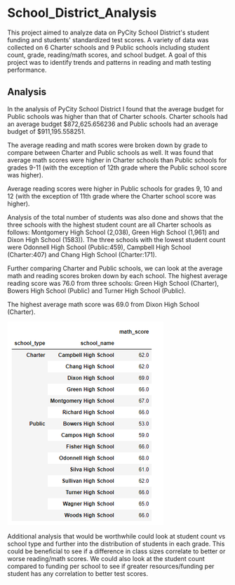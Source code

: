 # School_District_Analysis

This project aimed to analyze data on PyCity School District's student funding and students' standardized test scores. A variety of data was collected on 6 Charter schools and 9 Public schools including student count, grade, reading/math scores, and school budget. A goal of this project was to identify trends and patterns in reading and math testing performance.


## Analysis

In the analysis of PyCity School District I found that the average budget for Public schools was higher than that of Charter schools. Charter schools had an average budget $872,625.656236 and Public schools had an average budget of $911,195.558251. 

The average reading and math scores were broken down by grade to compare between Charter and Public schools as well. It was found that average math scores were higher in Charter schools than Public schools for grades 9-11 (with the exception of 12th grade where the Public school score was higher). 



Average reading scores were higher in Public schools for grades 9, 10 and 12 (with the exception of 11th grade where the Charter school score was higher). 



Analysis of the total number of students was also done and shows that the three schools with the highest student count are all Charter schools as follows: Montgomery High School (2,038), Green High School (1,961) and Dixon High School (1583)). The three schools with the lowest student count were Odonnell High School (Public:459), Campbell High School (Charter:407) and Chang High School (Charter:171).

Further comparing Charter and Public schools, we can look at the average math and reading scores broken down by each school. The highest average reading score was 76.0 from three schools: Green High School (Charter), Bowers High School (Public) and Turner High School (Public). 

The highest average math score was 69.0 from Dixon High School (Charter).

![avg_math_by_school](https://github.com/Aleahkita/School_District_Analysis/blob/main/avg_math_by_school.png)

Additional analysis that would be worthwhile could look at student count vs school type and further into the distribution of students in each grade. This could be beneficial to see if a difference in class sizes correlate to better or worse reading/math scores. We could also look at the student count compared to funding per school to see if greater resources/funding per student has any correlation to better test scores. 
